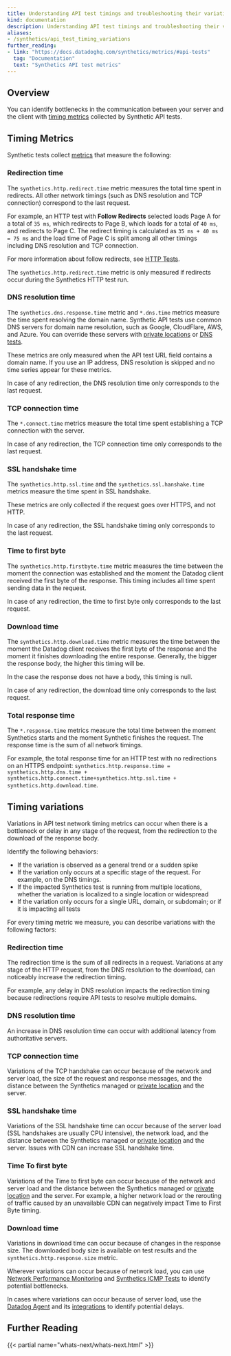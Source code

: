 ```yaml
---
title: Understanding API test timings and troubleshooting their variations
kind: documentation
description: Understanding API test timings and troubleshooting their variations
aliases:
- /synthetics/api_test_timing_variations
further_reading:
- link: "https://docs.datadoghq.com/synthetics/metrics/#api-tests"
  tag: "Documentation"
  text: "Synthetics API test metrics"
---
```



## Overview

You can identify bottlenecks in the communication between your server and the client with [timing metrics][1] collected by Synthetic API tests.


## Timing Metrics


Synthetic tests collect [metrics][1] that measure the following: 


### Redirection time

The `synthetics.http.redirect.time` metric measures the total time spent in redirects. All other network timings (such as DNS resolution and TCP connection) correspond to the last request. 

For example, an HTTP test with **Follow Redirects** selected loads Page A for a total of `35 ms`, which redirects to Page B, which loads for a total of `40 ms`, and redirects to Page C. The redirect timing is calculated as `35 ms + 40 ms = 75 ms` and the load time of Page C is split among all other timings including DNS resolution and TCP connection.

For more information about follow redirects, see [HTTP Tests][2].


The `synthetics.http.redirect.time` metric is only measured if redirects occur during the Synthetics HTTP test run. 

### DNS resolution time

The `synthetics.dns.response.time` metric and `*.dns.time` metrics measure the time spent resolving the domain name. Synthetic API tests use common DNS servers for domain name resolution, such as Google, CloudFlare, AWS, and Azure. You can override these servers with [private locations][3] or [DNS tests][4]. 

These metrics are only measured when the API test URL field contains a domain name. If you use an IP address, DNS resolution is skipped and no time series appear for these metrics.


In case of any redirection, the DNS resolution time only corresponds to the last request.

### TCP connection time

The `*.connect.time` metrics measure the total time spent establishing a TCP connection with the server. 

In case of any redirection, the TCP connection time only corresponds to the last request.

### SSL handshake time

The `synthetics.http.ssl.time` and the `synthetics.ssl.hanshake.time` metrics measure the time spent in SSL handshake. 

These metrics are only collected if the request goes over HTTPS, and not HTTP. 

In case of any redirection, the SSL handshake timing only corresponds to  the last request.


### Time to first byte

The `synthetics.http.firstbyte.time` metric measures the time between the moment the connection was established and the moment the Datadog client received the first byte of the response. This timing includes all time spent sending data in the request. 



In case of any redirection, the time to first byte only corresponds to the last request.

### Download time

The `synthetics.http.download.time` metric measures the time between the moment the Datadog client receives the first byte of the response and the moment it finishes downloading the entire response. Generally, the bigger the response body, the higher this timing will be. 

In the case the response does not have a body, this timing is null.

In case of any redirection, the download time only corresponds to the last request.

### Total response time

The `*.response.time` metrics measure the total time between the moment Synthetics starts and the moment Synthetic finishes the request. The response time is the sum of all network timings. 

For example, the total response time for an HTTP test with no redirections on an HTTPS endpoint:  `synthetics.http.response.time = synthetics.http.dns.time + synthetics.http.connect.time+synthetics.http.ssl.time + synthetics.http.download.time`.

## Timing variations
 
Variations in API test network timing metrics can occur when there is a bottleneck or delay in any stage of the request, from the redirection to the download of the response body. 

Identify the following behaviors: 

- If the variation is observed as a general trend or a sudden spike
- If the variation only occurs at a specific stage of the request. For example, on the DNS timings.
- If the impacted Synthetics test is running from multiple locations, whether the variation is localized to a single location or widespread
- If the variation only occurs for a single URL, domain, or subdomain; or if it is impacting all tests



For every timing metric we measure, you can describe variations with the following factors:

### Redirection time
The redirection time is the sum of all redirects in a request. Variations at any stage of the HTTP request, from the DNS resolution to the download, can noticeably increase the redirection timing. 

For example, any delay in DNS resolution impacts the redirection timing because redirections require API tests to resolve multiple domains.


### DNS resolution time
An increase in DNS resolution time can occur with additional latency from authoritative servers.

### TCP connection time
Variations of the TCP handshake can occur because of the network and server load, the size of the request and response messages, and the distance between the Synthetics managed or [private location][5] and the server.

### SSL handshake time
Variations of the SSL handshake time can occur because of the server load (SSL handshakes are usually CPU intensive), the network load, and the distance between the Synthetics managed or [private location][5] and the server. Issues with CDN can increase SSL handshake time.

### Time To first byte
Variations of the Time to first byte can occur because of the network and server load and the distance between the Synthetics managed or [private location][5] and the server. For example, a higher network load or the rerouting of traffic caused by an unavailable CDN can negatively impact Time to First Byte timing.

### Download time
Variations in download time can occur because of changes in the response size. The downloaded body size is available on test results and the `synthetics.http.response.size` metric.

Wherever variations can occur because of network load, you can use [Network Performance Monitoring][6] and [Synthetics ICMP Tests][7] to identify potential bottlenecks.

In cases where variations can occur because of server load, use the [Datadog Agent][8] and its [integrations][9] to identify potential delays. 


## Further Reading

{{< partial name="whats-next/whats-next.html" >}}

[1]: /synthetics/metrics/#api-tests
[2]: /synthetics/api_tests/http_tests?tab=requestoptions#define-request
[3]: /synthetics/private_locations/configuration#dns-configuration
[4]: /synthetics/api_tests/dns_tests#define-request
[5]: /synthetics/private_locations/?tab=docker#overview
[6]: /network_monitoring/performance/#overview
[7]: /synthetics/api_tests/icmp_tests/#overview
[8]: /getting_started/agent/#overview
[9]: /integrations/
